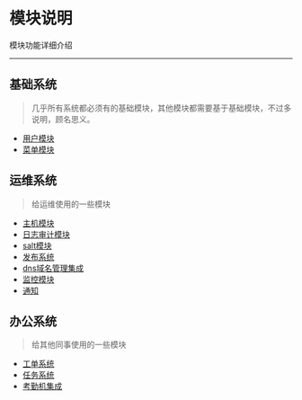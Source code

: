 # 模块说明
模块功能详细介绍

---


## 基础系统
> 几乎所有系统都必须有的基础模块，其他模块都需要基于基础模块，不过多说明，顾名思义。

- [用户模块](/oms/base/#_2)
- [菜单模块](/oms/base/#_3)

## 运维系统
> 给运维使用的一些模块

- [主机模块](/oms/host/)
- [日志审计模块](/oms/host/)
- [salt模块](/oms/host/)
- [发布系统](/oms/host/)
- [dns域名管理集成](/oms/dns/)
- [监控模块](/oms/dns/)
- [通知](/oms/dns/)

## 办公系统
> 给其他同事使用的一些模块

- [工单系统](/oms/oa/)
- [任务系统](/oms/oa/)
- [考勤机集成](/oms/oa/)